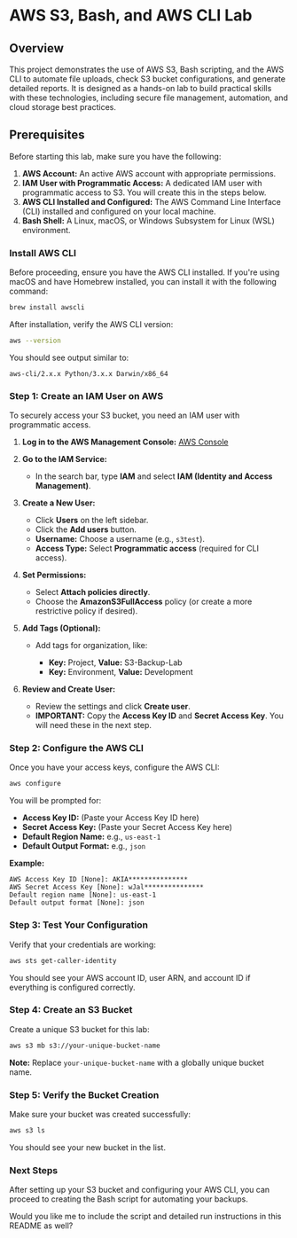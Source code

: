 # AWS S3, Bash, and AWS CLI Lab

## Overview

This project demonstrates the use of AWS S3, Bash scripting, and the AWS CLI to automate file uploads, check S3 bucket configurations, and generate detailed reports. It is designed as a hands-on lab to build practical skills with these technologies, including secure file management, automation, and cloud storage best practices.

## Prerequisites

Before starting this lab, make sure you have the following:

1. **AWS Account:** An active AWS account with appropriate permissions.
2. **IAM User with Programmatic Access:** A dedicated IAM user with programmatic access to S3. You will create this in the steps below.
3. **AWS CLI Installed and Configured:** The AWS Command Line Interface (CLI) installed and configured on your local machine.
4. **Bash Shell:** A Linux, macOS, or Windows Subsystem for Linux (WSL) environment.
### **Install AWS CLI**

Before proceeding, ensure you have the AWS CLI installed. If you're using macOS and have Homebrew installed, you can install it with the following command:

```bash
brew install awscli
```

After installation, verify the AWS CLI version:

```bash
aws --version
```

You should see output similar to:

```
aws-cli/2.x.x Python/3.x.x Darwin/x86_64
```
### **Step 1: Create an IAM User on AWS**

To securely access your S3 bucket, you need an IAM user with programmatic access.

1. **Log in to the AWS Management Console:** [AWS Console](https://aws.amazon.com/console/)

2. **Go to the IAM Service:**

   * In the search bar, type **IAM** and select **IAM (Identity and Access Management)**.

3. **Create a New User:**

   * Click **Users** on the left sidebar.
   * Click the **Add users** button.
   * **Username:** Choose a username (e.g., `s3test`).
   * **Access Type:** Select **Programmatic access** (required for CLI access).

4. **Set Permissions:**

   * Select **Attach policies directly**.
   * Choose the **AmazonS3FullAccess** policy (or create a more restrictive policy if desired).

5. **Add Tags (Optional):**

   * Add tags for organization, like:

     * **Key:** Project, **Value:** S3-Backup-Lab
     * **Key:** Environment, **Value:** Development

6. **Review and Create User:**

   * Review the settings and click **Create user**.
   * **IMPORTANT:** Copy the **Access Key ID** and **Secret Access Key**. You will need these in the next step.

### **Step 2: Configure the AWS CLI**

Once you have your access keys, configure the AWS CLI:

```bash
aws configure
```

You will be prompted for:

* **Access Key ID:** (Paste your Access Key ID here)
* **Secret Access Key:** (Paste your Secret Access Key here)
* **Default Region Name:** e.g., `us-east-1`
* **Default Output Format:** e.g., `json`

**Example:**

```
AWS Access Key ID [None]: AKIA***************
AWS Secret Access Key [None]: wJal***************
Default region name [None]: us-east-1
Default output format [None]: json
```

### **Step 3: Test Your Configuration**

Verify that your credentials are working:

```bash
aws sts get-caller-identity
```

You should see your AWS account ID, user ARN, and account ID if everything is configured correctly.

### **Step 4: Create an S3 Bucket**

Create a unique S3 bucket for this lab:

```bash
aws s3 mb s3://your-unique-bucket-name
```

**Note:** Replace `your-unique-bucket-name` with a globally unique bucket name.

### **Step 5: Verify the Bucket Creation**

Make sure your bucket was created successfully:

```bash
aws s3 ls
```

You should see your new bucket in the list.

### **Next Steps**

After setting up your S3 bucket and configuring your AWS CLI, you can proceed to creating the Bash script for automating your backups.

Would you like me to include the script and detailed run instructions in this README as well?
